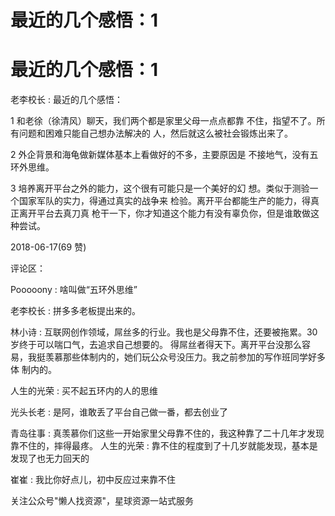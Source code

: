 # 最近的几个感悟：1

# 最近的几个感悟：1

老李校长 : 最近的几个感悟：

1 和老徐（徐清风）聊天，我们两个都是家里父母一点点都靠 不住，指望不了。所有问题和困难只能自己想办法解决的 人，然后就这么被社会锻炼出来了。

2 外企背景和海龟做新媒体基本上看做好的不多，主要原因是 不接地气，没有五环外思维。

3 培养离开平台之外的能力，这个很有可能只是一个美好的幻 想。类似于测验一个国家军队的实力，得通过真实的战争来 检验。离开平台都能生产的能力，得真正离开平台去真刀真 枪干一下，你才知道这个能力有没有辜负你，但是谁敢做这 种尝试。

2018-06-17(69 赞)

评论区：

Pooooony : 啥叫做“五环外思维”

老李校长 : 拼多多老板提出来的。

林小诗 : 互联网创作领域，屌丝多的行业。我也是父母靠不住，还要被拖累。30 岁终于可以喘口气，去追求自己想要的。 得屌丝者得天下。离开平台没那么容易，我挺羡慕那些体制内的，她们玩公众号没压力。我之前参加的写作班同学好多体 制内的。

人生的光荣 : 买不起五环内的人的思维

光头长老 : 是阿，谁敢丢了平台自己做一番，都去创业了

青岛往事 : 真羡慕你们这些一开始家里父母靠不住的，我这种靠了二十几年才发现靠不住的，摔得最疼。 人生的光荣 : 靠不住的程度到了十几岁就能发现，基本是发现了也无力回天的

崔崔 : 我比你好点儿，初中反应过来靠不住

关注公众号"懒人找资源"，星球资源一站式服务